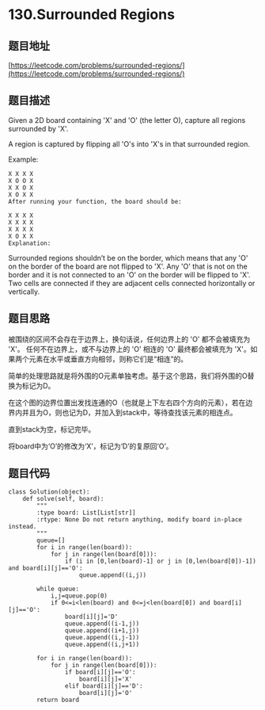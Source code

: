 130.Surrounded Regions
======================


题目地址
-------
[https://leetcode.com/problems/surrounded-regions/](https://leetcode.com/problems/surrounded-regions/)


题目描述
--------

Given a 2D board containing 'X' and 'O' (the letter O), capture all regions surrounded by 'X'.

A region is captured by flipping all 'O's into 'X's in that surrounded region.

Example:
```
X X X X
X O O X
X X O X
X O X X
After running your function, the board should be:

X X X X
X X X X
X X X X
X O X X
Explanation:
```
Surrounded regions shouldn’t be on the border, which means that any 'O' on the border of the board are not flipped to 'X'. Any 'O' that is not on the border and it is not connected to an 'O' on the border will be flipped to 'X'. Two cells are connected if they are adjacent cells connected horizontally or vertically.


题目思路
--------

被围绕的区间不会存在于边界上，换句话说，任何边界上的 'O' 都不会被填充为 'X'。 
任何不在边界上，或不与边界上的 'O' 相连的 'O' 最终都会被填充为 'X'。如果两个元素在水平或垂直方向相邻，则称它们是“相连”的。

简单的处理思路就是将外围的O元素单独考虑。基于这个思路，我们将外围的O替换为标记为D。

在这个图的边界位置出发找连通的O（也就是上下左右四个方向的元素），若在边界内并且为O，则也记为D，并加入到stack中，等待查找该元素的相连点。

直到stack为空，标记完毕。

将board中为‘O’的修改为‘X’，标记为‘D’的复原回‘O’。



题目代码
-------

```
class Solution(object):
    def solve(self, board):
        """
        :type board: List[List[str]]
        :rtype: None Do not return anything, modify board in-place instead.
        """
        queue=[]
        for i in range(len(board)):
            for j in range(len(board[0])):
                if (i in [0,len(board)-1] or j in [0,len(board[0])-1]) and board[i][j]=='O':
                    queue.append((i,j))
        
        while queue:
            i,j=queue.pop(0)
            if 0<=i<len(board) and 0<=j<len(board[0]) and board[i][j]=='O':
                board[i][j]='D'
                queue.append((i-1,j))
                queue.append((i+1,j))
                queue.append((i,j-1))
                queue.append((i,j+1))
        
        for i in range(len(board)):
            for j in range(len(board[0])):
                if board[i][j]=='O':
                    board[i][j]='X'
                elif board[i][j]=='D':
                    board[i][j]='O'
        return board
```

